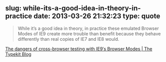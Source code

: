 slug: while-its-a-good-idea-in-theory-in-practice
date: 2013-03-26 21:32:23
type: quote
---

> While it’s a good idea in theory, in practice these emulated Browser Modes of IE9 create more trouble than benefit because they behave differently than real copies of IE7 and IE8 would.

[The dangers of cross-browser testing with IE9′s Browser Modes | The Typekit Blog](http://blog.typekit.com/2013/03/14/the-dangers-of-cross-browser-testing-with-ie9s-browser-modes/)
